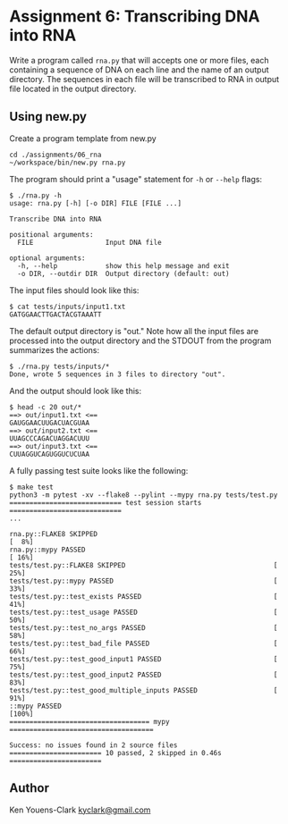 # Assignment 6: Transcribing DNA into RNA

Write a program called `rna.py` that will accepts one or more files, each containing a sequence of DNA on each line and the name of an output directory.
The sequences in each file will be transcribed to RNA in output file located in the output directory.

## Using new.py

Create a program template from new.py

```
cd ./assignments/06_rna
~/workspace/bin/new.py rna.py
```

The program should print a "usage" statement for `-h` or `--help` flags:

```
$ ./rna.py -h
usage: rna.py [-h] [-o DIR] FILE [FILE ...]

Transcribe DNA into RNA

positional arguments:
  FILE                  Input DNA file

optional arguments:
  -h, --help            show this help message and exit
  -o DIR, --outdir DIR  Output directory (default: out)
```

The input files should look like this:

```
$ cat tests/inputs/input1.txt
GATGGAACTTGACTACGTAAATT
```

The default output directory is "out."
Note how all the input files are processed into the output directory and the STDOUT from the program summarizes the actions:

```
$ ./rna.py tests/inputs/*
Done, wrote 5 sequences in 3 files to directory "out".
```

And the output should look like this:

```
$ head -c 20 out/*
==> out/input1.txt <==
GAUGGAACUUGACUACGUAA
==> out/input2.txt <==
UUAGCCCAGACUAGGACUUU
==> out/input3.txt <==
CUUAGGUCAGUGGUCUCUAA
```

A fully passing test suite looks like the following:

```
$ make test
python3 -m pytest -xv --flake8 --pylint --mypy rna.py tests/test.py
============================ test session starts ============================
...

rna.py::FLAKE8 SKIPPED                                                [  8%]
rna.py::mypy PASSED                                                   [ 16%]
tests/test.py::FLAKE8 SKIPPED                                     [ 25%]
tests/test.py::mypy PASSED                                        [ 33%]
tests/test.py::test_exists PASSED                                 [ 41%]
tests/test.py::test_usage PASSED                                  [ 50%]
tests/test.py::test_no_args PASSED                                [ 58%]
tests/test.py::test_bad_file PASSED                               [ 66%]
tests/test.py::test_good_input1 PASSED                            [ 75%]
tests/test.py::test_good_input2 PASSED                            [ 83%]
tests/test.py::test_good_multiple_inputs PASSED                   [ 91%]
::mypy PASSED                                                         [100%]
=================================== mypy ====================================

Success: no issues found in 2 source files
======================= 10 passed, 2 skipped in 0.46s =======================
```

## Author

Ken Youens-Clark <kyclark@gmail.com>

